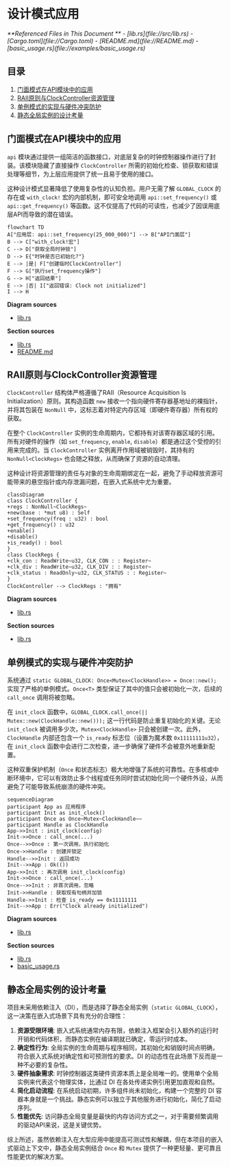 # 设计模式应用

<cite>
**Referenced Files in This Document **   
- [lib.rs](file://src/lib.rs)
- [Cargo.toml](file://Cargo.toml)
- [README.md](file://README.md)
- [basic_usage.rs](file://examples/basic_usage.rs)
</cite>

## 目录
1. [门面模式在API模块中的应用](#门面模式在api模块中的应用)
2. [RAII原则与ClockController资源管理](#raii原则与clockcontroller资源管理)
3. [单例模式的实现与硬件冲突防护](#单例模式的实现与硬件冲突防护)
4. [静态全局实例的设计考量](#静态全局实例的设计考量)

## 门面模式在API模块中的应用

`api` 模块通过提供一组简洁的函数接口，对底层复杂的时钟控制器操作进行了封装。该模块隐藏了直接操作 `ClockController` 所需的初始化检查、锁获取和错误处理等细节，为上层应用提供了统一且易于使用的接口。

这种设计模式显著降低了使用复杂性的认知负担。用户无需了解 `GLOBAL_CLOCK` 的存在或 `with_clock!` 宏的内部机制，即可安全地调用 `api::set_frequency()` 或 `api::get_frequency()` 等函数。这不仅提高了代码的可读性，也减少了因误用底层API而导致的潜在错误。

```mermaid
flowchart TD
A["应用层: api::set_frequency(25_000_000)"] --> B["API门面层"]
B --> C["with_clock!宏"]
C --> D["获取全局时钟锁"]
D --> E{"时钟是否已初始化?"}
E --> |是| F["创建临时ClockController"]
F --> G["执行set_frequency操作"]
G --> H["返回结果"]
E --> |否| I["返回错误: Clock not initialized"]
I --> H
```

**Diagram sources**
- [lib.rs](file://src/lib.rs#L213-L274)

**Section sources**
- [lib.rs](file://src/lib.rs#L213-L274)
- [README.md](file://README.md#L68-L73)

## RAII原则与ClockController资源管理

`ClockController` 结构体严格遵循了RAII（Resource Acquisition Is Initialization）原则。其构造函数 `new` 接收一个指向硬件寄存器基地址的裸指针，并将其包装在 `NonNull` 中，这标志着对特定内存区域（即硬件寄存器）所有权的获取。

在整个 `ClockController` 实例的生命周期内，它都持有对该寄存器区域的引用。所有对硬件的操作（如 `set_frequency`, `enable`, `disable`）都是通过这个受控的引用来完成的。当 `ClockController` 实例离开作用域被销毁时，其持有的 `NonNull<ClockRegs>` 也会随之释放，从而确保了资源的自动清理。

这种设计将资源管理的责任与对象的生命周期绑定在一起，避免了手动释放资源可能带来的悬空指针或内存泄漏问题，在嵌入式系统中尤为重要。

```mermaid
classDiagram
class ClockController {
+regs : NonNull~ClockRegs~
+new(base : *mut u8) : Self
+set_frequency(freq : u32) : bool
+get_frequency() : u32
+enable()
+disable()
+is_ready() : bool
}
class ClockRegs {
+clk_con : ReadWrite~u32, CLK_CON : : Register~
+clk_div : ReadWrite~u32, CLK_DIV : : Register~
+clk_status : ReadOnly~u32, CLK_STATUS : : Register~
}
ClockController --> ClockRegs : "拥有"
```

**Diagram sources**
- [lib.rs](file://src/lib.rs#L55-L105)

**Section sources**
- [lib.rs](file://src/lib.rs#L55-L105)

## 单例模式的实现与硬件冲突防护

系统通过 `static GLOBAL_CLOCK: Once<Mutex<ClockHandle>> = Once::new();` 实现了严格的单例模式。`Once<T>` 类型保证了其中的值只会被初始化一次，后续的 `call_once` 调用将被忽略。

在 `init_clock` 函数中，`GLOBAL_CLOCK.call_once(|| Mutex::new(ClockHandle::new()));` 这一行代码是防止重复初始化的关键。无论 `init_clock` 被调用多少次，`Mutex<ClockHandle>` 只会被创建一次。此外，`ClockHandle` 内部还包含一个 `is_ready` 标志位（设置为魔术数 `0x11111111u32`），在 `init_clock` 函数中会进行二次检查，进一步确保了硬件不会被意外地重新配置。

这种双重保护机制（`Once` 和状态标志）极大地增强了系统的可靠性。在多核或中断环境中，它可以有效防止多个线程或任务同时尝试初始化同一个硬件外设，从而避免了可能导致系统崩溃的硬件冲突。

```mermaid
sequenceDiagram
participant App as 应用程序
participant Init as init_clock()
participant Once as Once~Mutex~ClockHandle~~
participant Handle as ClockHandle
App->>Init : init_clock(config)
Init->>Once : call_once(...)
Once-->>Once : 第一次调用，执行初始化
Once->>Handle : 创建并锁定
Handle-->>Init : 返回成功
Init-->>App : Ok(())
App->>Init : 再次调用 init_clock(config)
Init->>Once : call_once(...)
Once-->>Init : 非首次调用，忽略
Init->>Handle : 获取现有句柄并加锁
Handle->>Init : 检查 is_ready == 0x11111111
Init-->>App : Err("Clock already initialized")
```

**Diagram sources**
- [lib.rs](file://src/lib.rs#L167-L211)

**Section sources**
- [lib.rs](file://src/lib.rs#L167-L211)
- [basic_usage.rs](file://examples/basic_usage.rs#L9-L11)

## 静态全局实例的设计考量

项目未采用依赖注入（DI），而是选择了静态全局实例（`static GLOBAL_CLOCK`），这一决策在嵌入式场景下具有充分的合理性：

1.  **资源受限环境**: 嵌入式系统通常内存有限，依赖注入框架会引入额外的运行时开销和代码体积，而静态实例在编译期就已确定，零运行时成本。
2.  **确定性行为**: 全局实例的生命周期与程序相同，其初始化和销毁时间点明确，符合嵌入式系统对确定性和可预测性的要求。DI 的动态性在此场景下反而是一种不必要的复杂性。
3.  **硬件抽象需求**: 时钟控制器这类硬件资源本质上是全局唯一的。使用单个全局实例来代表这个物理实体，比通过 DI 在各处传递实例引用更加直观和自然。
4.  **简化启动流程**: 在系统启动初期，许多组件尚未初始化，构建一个完整的 DI 容器本身就是一个挑战。静态实例可以独立于其他服务进行初始化，简化了启动序列。
5.  **性能优先**: 访问静态全局变量是最快的内存访问方式之一，对于需要频繁调用的驱动API来说，这是关键优势。

综上所述，虽然依赖注入在大型应用中能提高可测试性和解耦，但在本项目的嵌入式驱动上下文中，静态全局实例结合 `Once` 和 `Mutex` 提供了一种更轻量、更可靠且性能更优的解决方案。